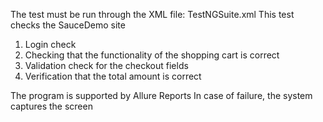 The test must be run through the XML file: TestNGSuite.xml
This test checks the SauceDemo site
1. Login check
2. Checking that the functionality of the shopping cart is correct
3. Validation check for the checkout fields
4. Verification that the total amount is correct

The program is supported by Allure Reports
In case of failure, the system captures the screen
